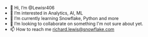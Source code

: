- 👋 Hi, I’m @Lewisr406
- 👀 I’m interested in Analytics, AI, ML
- 🌱 I’m currently learning Snowflake, Python and more
- 💞️ I’m looking to collaborate on something I'm not sure about yet.
- 📫 How to reach me richard.lewis@snowflake.com

<!---
Lewisr406/Lewisr406 is a ✨ special ✨ repository because its `README.md` (this file) appears on your GitHub profile.
You can click the Preview link to take a look at your changes.
--->
